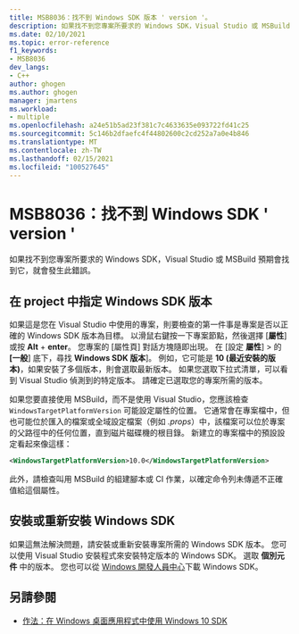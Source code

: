 ```yaml
---
title: MSB8036：找不到 Windows SDK 版本 ' version '。
description: 如果找不到您專案所要求的 Windows SDK，Visual Studio 或 MSBuild 預期會找到它，就會發生此錯誤。
ms.date: 02/10/2021
ms.topic: error-reference
f1_keywords:
- MSB8036
dev_langs:
- C++
author: ghogen
ms.author: ghogen
manager: jmartens
ms.workload:
- multiple
ms.openlocfilehash: a24e51b5ad23f381c7c4633635e093722fd41c25
ms.sourcegitcommit: 5c146b2dfaefc4f44802600c2cd252a7a0e4b846
ms.translationtype: MT
ms.contentlocale: zh-TW
ms.lasthandoff: 02/15/2021
ms.locfileid: "100527645"
---
```

# <a name="msb8036-the-windows-sdk-version-was-not-found"></a>MSB8036：找不到 Windows SDK ' version '

如果找不到您專案所要求的 Windows SDK，Visual Studio 或 MSBuild 預期會找到它，就會發生此錯誤。

## <a name="windows-sdk-version-specified-in-project"></a>在 project 中指定 Windows SDK 版本

如果這是您在 Visual Studio 中使用的專案，則要檢查的第一件事是專案是否以正確的 Windows SDK 版本為目標。 以滑鼠右鍵按一下專案節點，然後選擇 [**屬性**] 或按 **Alt** + **enter**。 您專案的 [屬性頁] 對話方塊隨即出現。 在 [設定 **屬性**]  >  的 **[一般**] 底下，尋找 **Windows SDK 版本**]。 例如，它可能是 **10 (最近安裝的版本)**，如果安裝了多個版本，則會選取最新版本。 如果您選取下拉式清單，可以看到 Visual Studio 偵測到的特定版本。 請確定已選取您的專案所需的版本。

如果您要直接使用 MSBuild，而不是使用 Visual Studio，您應該檢查 `WindowsTargetPlatformVersion` 可能設定屬性的位置。 它通常會在專案檔中，但也可能位於匯入的檔案或全域設定檔案（例如 *.props*）中，該檔案可以位於專案的父路徑中的任何位置，直到磁片磁碟機的根目錄。 新建立的專案檔中的預設設定看起來像這樣：

```xml
<WindowsTargetPlatformVersion>10.0</WindowsTargetPlatformVersion>
```

此外，請檢查叫用 MSBuild 的組建腳本或 CI 作業，以確定命令列未傳遞不正確值給這個屬性。

## <a name="install-or-reinstall-the-windows-sdk"></a>安裝或重新安裝 Windows SDK

如果這無法解決問題，請安裝或重新安裝專案所需的 Windows SDK 版本。 您可以使用 Visual Studio 安裝程式來安裝特定版本的 Windows SDK。 選取 **個別元件** 中的版本。 您也可以從 [Windows 開發人員中心](https://developer.microsoft.com/windows/downloads/windows-10-sdk/)下載 Windows SDK。

## <a name="see-also"></a>另請參閱

- [作法：在 Windows 桌面應用程式中使用 Windows 10 SDK](/cpp/windows/how-to-use-the-windows-10-sdk-in-a-windows-desktop-application)